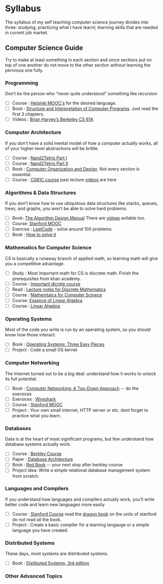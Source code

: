 # Syllabus

The syllabus of my self teaching computer science journey divides into three: studying; practicing what I have learnt; learning skills that are needed in current job market.

## Computer Science Guide

Try to make at least something in each section and since sections put on top of one another do not move to the other section without learning the perivious one fully.

### Programming

Don’t be the person who “never quite understood” something like recursion

 - [ ] Course : [Helsinki MOOC's](http://mooc.fi/courses/2013/programming-part-1/material.html) for the desired language.
 - [ ] Book : [Structure and Interpretation of Computer Programs](http://web.mit.edu/alexmv/6.037/sicp.pdf). Just read the first 3 chapters.
 - [ ] Videos : [Brian Harvey’s Berkeley CS 61A](https://archive.org/details/ucberkeley-webcast-PL3E89002AA9B9879E?sort=titleSorter)
  
### Computer Architecture
  
  If you don’t have a solid mental model of how a computer actually works, all of your higher-level abstractions will be brittle.
  
  - [ ] Course : [Nand2Tetris Part I](https://www.coursera.org/learn/build-a-computer)
  - [ ] Course : [Nand2Tetris Part II](https://www.coursera.org/learn/nand2tetris2)
  - [ ] Book : [Computer Organization and Design](http://mprc.pku.edu.cn/courses/organization/autumn2012/COD.pdf). Not every section is essential.
  - [ ] Course : [CS61C course](http://inst.eecs.berkeley.edu/~cs61c/sp15/) past lecture [videos](https://archive.org/details/ucberkeley-webcast-PL-XXv-cvA_iCl2-D-FS5mk0jFF6cYSJs_) are here
  
  ### Algorithms & Data Structures
  
  If you don’t know how to use ubiquitous data structures like stacks, queues, trees, and graphs, you won’t be able to solve hard problems.
  
  - [ ] Book: [The Algorithm Design Manual](https://www.amazon.com/Algorithm-Design-Manual-Steven-Skiena/dp/1848000693/?pldnSite=1) There are [vidoes](http://www3.cs.stonybrook.edu/~algorith/video-lectures/) avilable too.
  - [ ] Course: [Stanford MOOC](https://www.coursera.org/specializations/algorithms)
  - [ ] Exercise : [LeetCode](https://leetcode.com/) - solve around 100 problems.
  - [ ] Book : [How to solve it](https://www.amazon.com/How-Solve-Mathematical-Princeton-Science/dp/069116407X/?pldnSite=1)
  
### Mathematics for Computer Science
  
  CS is basically a runaway branch of applied math, so learning math will give you a competitive advantage.
  
  - [ ] Study : Most important math for CS is discrete math. Finish the prerequisites from khan academy.
  - [ ] Course : [Important dicrete course](https://ocw.mit.edu/courses/electrical-engineering-and-computer-science/6-042j-mathematics-for-computer-science-fall-2010/video-lectures/)
  - [ ] Read : [Lecture notes for Discrete Mathematics](http://www.cs.elte.hu/~lovasz/dmbook.ps)
  - [ ] Course : [Mathemtaics for Computer Scinece](https://ocw.mit.edu/courses/electrical-engineering-and-computer-science/6-042j-mathematics-for-computer-science-spring-2015/index.htm)
   - [ ] Course: [Essence of Linear Algebra](https://www.youtube.com/playlist?list=PLZHQObOWTQDPD3MizzM2xVFitgF8hE_ab)
   - [ ] Course : [Linear Algebra](https://ocw.mit.edu/courses/mathematics/18-06-linear-algebra-spring-2010/video-lectures/)
   
 ### Operating Systems
   
   Most of the code you write is run by an operating system, so you should know how those interact.
   
   - [ ] Book : [Operating Systems: Three Easy Pieces](http://pages.cs.wisc.edu/~remzi/OSTEP/)
   - [ ] Project : Code a small OS kernel
   
 ### Computer Networking
   
   The Internet turned out to be a big deal: understand how it works to unlock its full potential.
   
   - [ ] Book : [Computer Networking: A Top-Down Approach](https://www.amazon.com/Computer-Networking-Top-Down-Approach-7th/dp/0133594149/?pldnSite=1) -- do the exersices
   - [ ] Exersices : [Wireshark](http://www-net.cs.umass.edu/wireshark-labs/)
   - [ ] Course : [Stanford MOOC](https://lagunita.stanford.edu/courses/Engineering/Networking-SP/SelfPaced/about)
   - [ ] Project : Your own small internet, HTTP server or etc. dont forget to practice what you learn.
   
 ### Databases
   
   Data is at the heart of most significant programs, but few understand how database systems actually work.
   
   - [ ] Course : [Berkley Course](https://archive.org/details/UCBerkeley_Course_Computer_Science_186)
   - [ ] Paper : [Database Architecture](http://db.cs.berkeley.edu/papers/fntdb07-architecture.pdf)
   - [ ] Book : [Red Book](http://www.redbook.io/) -- your next stop after berkley course
   - [ ] Project idea: Write a simple relational database management system from scratch.
   
   ### Languages and Compilers
   
   If you understand how languages and compilers actually work, you’ll write better code and learn new languages more easily
   
   - [ ] Course : [Stanford Course](https://lagunita.stanford.edu/courses/Engineering/Compilers/Fall2014/about) read the [dragon book](https://www.amazon.com/Compilers-Principles-Techniques-Tools-2nd/dp/0321486811?pldnSite=1) on the units of stanford do not read all the book.
   - [ ] Project : Create a basic compiler for a learning langauge or a simple language you have created.
   
 ### Distributed Systems
   
   These days, most systems are distributed systems.
   
   - [ ] Book : [Distibuted Systems, 3rd edition](https://www.distributed-systems.net/index.php/books/distributed-systems-3rd-edition-2017/)
   
 ### Other Advanced Topics
 
 
 

 
   
   
   
   
